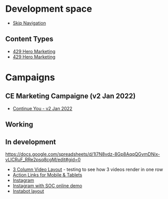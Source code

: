 # Development space 
- <a href="skip-navigation/skip-nav-4.html">Skip Navigation</a>

## Content Types

- <a href="../t4/ct/429/">429 Hero Marketing</a>
- <a href="https://goufv.github.io/t4/ct/429/">429 Hero Marketing</a>



# Campaigns
## CE Marketing Campaigne (v2 Jan 2022)
- <a href="campaigns/ce2/">Continue You - v2 Jan 2022</a>
## Working
## In development
https://docs.google.com/spreadsheets/d/1l7N8vdz-8Gp8AqqQGvmDNix-vLlCRuF_RRe2psq8cgM/edit#gid=0
- <a href="../dev/3col-videos/">3 Column Video Layout</a> - testing to see how 3 videos render in one row
- <a href="../dev/action-box-mobile-layout/">Action Links for Mobile & Tablets</a>
- <a href="../dev/instagram/">Instagram</a>
- <a href="../dev/online-soc-sept/">Instagram with SOC online demo</a>
- <a href="../dev/online-soc-sept/">Instabot layout</a>
